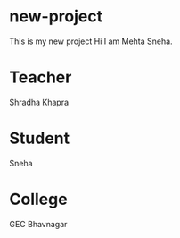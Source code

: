 # new-project
This is my new project
Hi I am Mehta Sneha.

# Teacher
Shradha Khapra
# Student 
Sneha
# College
GEC Bhavnagar

